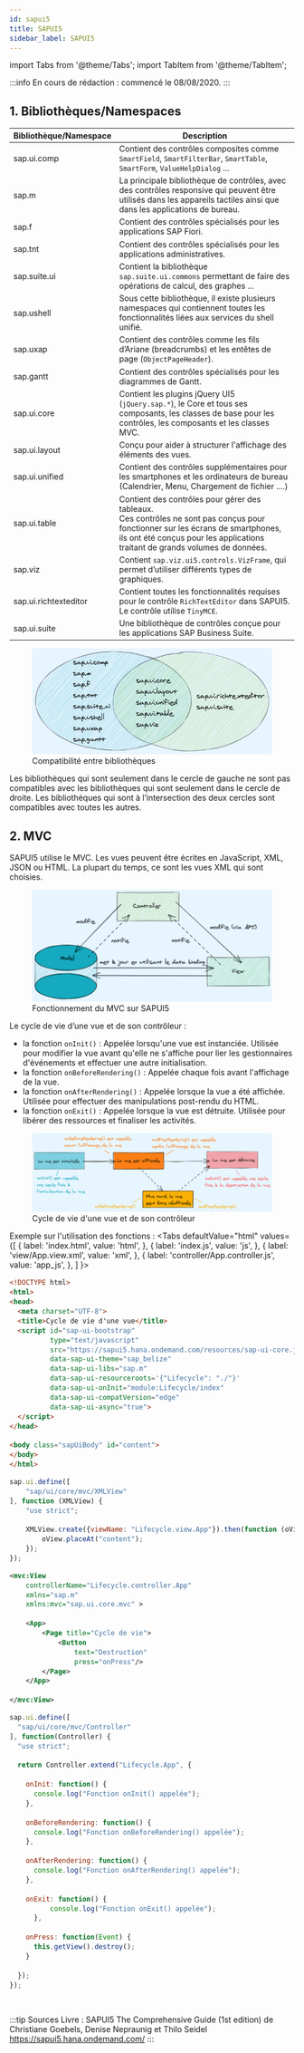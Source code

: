 ```yaml
---
id: sapui5
title: SAPUI5
sidebar_label: SAPUI5
---
```


import Tabs from '@theme/Tabs';
import TabItem from '@theme/TabItem';

:::info
En cours de rédaction : commencé le 08/08/2020.
:::

## 1. Bibliothèques/Namespaces
Bibliothèque/Namespace | Description
-----------------------|------------
sap.ui.comp | Contient des contrôles composites comme `SmartField`, `SmartFilterBar`, `SmartTable`, `SmartForm`, `ValueHelpDialog` ...
sap.m | La principale bibliothèque de contrôles, avec des contrôles responsive qui peuvent être utilisés dans les appareils tactiles ainsi que dans les applications de bureau.
sap.f | Contient des contrôles spécialisés pour les applications SAP Fiori.
sap.tnt | Contient des contrôles spécialisés pour les applications administratives.
sap.suite.ui | Contient la bibliothèque `sap.suite.ui.commons` permettant de faire des opérations de calcul, des graphes ...
sap.ushell | Sous cette bibliothèque, il existe plusieurs namespaces qui contiennent toutes les fonctionnalités liées aux services du shell unifié.
sap.uxap | Contient des contrôles comme les fils d’Ariane (breadcrumbs) et les entêtes de page (`ObjectPageHeader`).
sap.gantt | Contient des contrôles spécialisés pour les diagrammes de Gantt.
sap.ui.core | Contient les plugins jQuery UI5 (`jQuery.sap.*`), le Core et tous ses composants, les classes de base pour les contrôles, les composants et les classes MVC.
sap.ui.layout | Conçu pour aider à structurer l'affichage des éléments des vues.
sap.ui.unified | Contient des contrôles supplémentaires pour les smartphones et les ordinateurs de bureau (Calendrier, Menu, Chargement de fichier ....)
sap.ui.table | Contient des contrôles pour gérer des tableaux.<br/>Ces contrôles ne sont pas conçus pour fonctionner sur les écrans de smartphones, ils ont été conçus pour les applications traitant de grands volumes de données.
sap.viz | Contient `sap.viz.ui5.controls.VizFrame`, qui permet d’utiliser différents types de graphiques.
sap.ui.richtexteditor | Contient toutes les fonctionnalités requises pour le contrôle `RichTextEditor` dans SAPUI5. Le contrôle utilise `TinyMCE`.
sap.ui.suite | Une bibliothèque de contrôles conçue pour les applications SAP Business Suite.

<p align="center">
  <figure>
    <img alt="Compatibilité entre bibliothèques" src="/img/sapui5_1.png" />
    <figcaption>Compatibilité entre bibliothèques</figcaption>
  </figure>
</p>

Les bibliothèques qui sont seulement dans le cercle de gauche ne sont pas compatibles avec les bibliothèques qui sont seulement dans le cercle de droite. Les bibliothèques qui sont à l’intersection des deux cercles sont compatibles avec toutes les autres.

## 2. MVC
SAPUI5 utilise le MVC.
Les vues peuvent être écrites en JavaScript, XML, JSON ou HTML. La plupart du temps, ce sont les vues XML qui sont choisies.

<p align="center">
  <figure>
    <img alt="Fonctionnement du MVC sur SAPUI5" src="/img/sapui5_2.png" />
    <figcaption>Fonctionnement du MVC sur SAPUI5</figcaption>
  </figure>
</p>

Le cycle de vie d’une vue et de son contrôleur :
- la fonction `onInit()` : Appelée lorsqu'une vue est instanciée. Utilisée pour modifier la vue avant qu'elle ne s'affiche pour lier les gestionnaires d'événements et effectuer une autre initialisation.
- la fonction `onBeforeRendering()` : Appelée chaque fois avant l'affichage de la vue.
- la fonction `onAfterRendering()` : Appelée lorsque la vue a été affichée. Utilisée pour effectuer des manipulations post-rendu du HTML.
- la fonction `onExit()` : Appelée lorsque la vue est détruite. Utilisée pour libérer des ressources et finaliser les activités.

<p align="center">
  <figure>
    <img alt="Cycle de vie d'une vue" src="/img/sapui5_3.png" />
    <figcaption>Cycle de vie d'une vue et de son contrôleur</figcaption>
  </figure>
</p>


Exemple sur l'utilisation des fonctions :
<Tabs
  defaultValue="html"
  values={[
    { label: 'index.html', value: 'html', },
    { label: 'index.js', value: 'js', },
    { label: 'view/App.view.xml', value: 'xml', },
    { label: 'controller/App.controller.js', value: 'app_js', },
  ]
}>
<TabItem value="html">

```html
<!DOCTYPE html>
<html>
<head>
  <meta charset="UTF-8">
  <title>Cycle de vie d'une vue</title>
  <script id="sap-ui-bootstrap"
          type="text/javascript"
          src="https://sapui5.hana.ondemand.com/resources/sap-ui-core.js"
          data-sap-ui-theme="sap_belize"
          data-sap-ui-libs="sap.m"
          data-sap-ui-resourceroots='{"Lifecycle": "./"}'
          data-sap-ui-onInit="module:Lifecycle/index"
          data-sap-ui-compatVersion="edge"
          data-sap-ui-async="true">
  </script>
</head>

<body class="sapUiBody" id="content">
</body>
</html>
```

</TabItem>
<TabItem value="js">

```js
sap.ui.define([
	"sap/ui/core/mvc/XMLView"
], function (XMLView) {
	"use strict";

	XMLView.create({viewName: "Lifecycle.view.App"}).then(function (oView) {
		oView.placeAt("content");
	});
});
```

</TabItem>
<TabItem value="xml">

```xml
<mvc:View
	controllerName="Lifecycle.controller.App"
	xmlns="sap.m"
	xmlns:mvc="sap.ui.core.mvc" >
	
	<App>
		<Page title="Cycle de vie">
			<Button
				text="Destruction"
				press="onPress"/>
		</Page>
	</App>

</mvc:View>
```

</TabItem>
<TabItem value="app_js">

```js
sap.ui.define([
  "sap/ui/core/mvc/Controller"
], function(Controller) {
  "use strict";

  return Controller.extend("Lifecycle.App", {

    onInit: function() {
      console.log("Fonction onInit() appelée");
    },
    
    onBeforeRendering: function() {
      console.log("Fonction onBeforeRendering() appelée");
    },
    
    onAfterRendering: function() {
      console.log("Fonction onAfterRendering() appelée");
    },
    
    onExit: function() {
		  console.log("Fonction onExit() appelée");
	  },
    
    onPress: function(Event) {
      this.getView().destroy();
    }

  });
});
```

</TabItem>
</Tabs>

<br/>

:::tip Sources
Livre : SAPUI5 The Comprehensive Guide (1st edition) de Christiane Goebels, Denise Nepraunig et Thilo Seidel  
https://sapui5.hana.ondemand.com/
:::